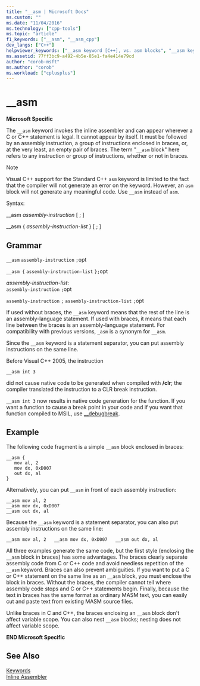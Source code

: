 ```yaml
---
title: "__asm | Microsoft Docs"
ms.custom: ""
ms.date: "11/04/2016"
ms.technology: ["cpp-tools"]
ms.topic: "article"
f1_keywords: ["__asm", "__asm_cpp"]
dev_langs: ["C++"]
helpviewer_keywords: ["__asm keyword [C++], vs. asm blocks", "__asm keyword [C++]"]
ms.assetid: 77ff3bc9-a492-4b5e-85e1-fa4e414e79cd
author: "corob-msft"
ms.author: "corob"
ms.workload: ["cplusplus"]
---
```

# __asm
**Microsoft Specific**  
  
 The `__asm` keyword invokes the inline assembler and can appear wherever a C or C++ statement is legal. It cannot appear by itself. It must be followed by an assembly instruction, a group of instructions enclosed in braces, or, at the very least, an empty pair of braces. The term "`__asm` block" here refers to any instruction or group of instructions, whether or not in braces.  
  
> [!NOTE]
>  Visual C++ support for the Standard C++ `asm` keyword is limited to the fact that the compiler will not generate an error on the keyword. However, an `asm` block will not generate any meaningful code. Use `__asm` instead of `asm`.  
  
 Syntax:  
  
 __asm *assembly-instruction* [ ; ]  
  
 __asm { *assembly-instruction-list* } [ ; ]  
  
## Grammar  
 `__asm`  `assembly-instruction`  `;`opt  
  
 `__asm {`  `assembly-instruction-list`  `};`opt  
  
 *assembly-instruction-list*:  
 `assembly-instruction` `;`opt  
  
 `assembly-instruction` `;` `assembly-instruction-list` `;`opt  
  
 If used without braces, the `__asm` keyword means that the rest of the line is an assembly-language statement. If used with braces, it means that each line between the braces is an assembly-language statement. For compatibility with previous versions, `_asm` is a synonym for `__asm`.  
  
 Since the `__asm` keyword is a statement separator, you can put assembly instructions on the same line.  
  
 Before Visual C++ 2005, the instruction  
  
```  
__asm int 3  
```  
  
 did not cause native code to be generated when compiled with **/clr**; the compiler translated the instruction to a CLR break instruction.  
  
 `__asm int 3` now results in native code generation for the function. If you want a function to cause a break point in your code and if you want that function compiled to MSIL, use [__debugbreak](../../intrinsics/debugbreak.md).  
  
## Example  
 The following code fragment is a simple `__asm` block enclosed in braces:  
  
```  
__asm {  
   mov al, 2  
   mov dx, 0xD007  
   out dx, al  
}  
```  
  
 Alternatively, you can put `__asm` in front of each assembly instruction:  
  
```  
__asm mov al, 2  
__asm mov dx, 0xD007  
__asm out dx, al  
```  
  
 Because the `__asm` keyword is a statement separator, you can also put assembly instructions on the same line:  
  
```  
__asm mov al, 2   __asm mov dx, 0xD007   __asm out dx, al  
```  
  
 All three examples generate the same code, but the first style (enclosing the `__asm` block in braces) has some advantages. The braces clearly separate assembly code from C or C++ code and avoid needless repetition of the `__asm` keyword. Braces can also prevent ambiguities. If you want to put a C or C++ statement on the same line as an `__asm` block, you must enclose the block in braces. Without the braces, the compiler cannot tell where assembly code stops and C or C++ statements begin. Finally, because the text in braces has the same format as ordinary MASM text, you can easily cut and paste text from existing MASM source files.  
  
 Unlike braces in C and C++, the braces enclosing an `__asm` block don't affect variable scope. You can also nest `__asm` blocks; nesting does not affect variable scope.  
  
 **END Microsoft Specific**  
  
## See Also  
 [Keywords](../../cpp/keywords-cpp.md)   
 [Inline Assembler](../../assembler/inline/inline-assembler.md)